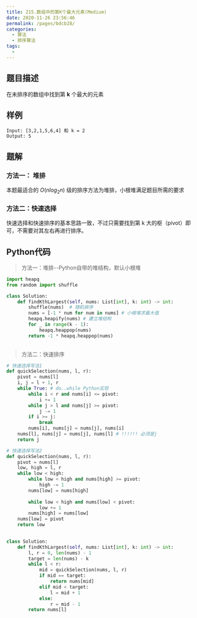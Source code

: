 ```yaml
---
title: 215.数组中的第K个最大元素(Medium)
date: 2020-11-26 23:56:46
permalink: /pages/bdcb28/
categories: 
  - 算法
  - 排序算法
tags: 
  - 
---
```


## 题目描述

在未排序的数组中找到第 **k** 个最大的元素

## 样例

```
Input: [3,2,1,5,6,4] 和 k = 2
Output: 5
```

## 题解

### 方法一： 堆排

本题最适合的 $O(nlog_2n)$ 级的排序方法为堆排，小根堆满足题目所需的要求

### 方法二：快速选择

快速选择和快速排序的基本思路一致，不过只需要找到第 k 大的枢（pivot）即可，不需要对其左右再进行排序。

## Python代码

> 方法一：堆排--Python自带的堆结构，默认小根堆

```python
import heapq
from random import shuffle

class Solution:
    def findKthLargest(self, nums: List[int], k: int) -> int:
        shuffle(nums)  # 随机排序
        nums = [-1 * num for num in nums] # 小根堆求最大值
        heapq.heapify(nums) # 建立堆结构
        for _ in range(k - 1):
            heapq.heappop(nums)
        return -1 * heapq.heappop(nums)
        
```



> 方法二：快速排序

```python
# 快速选择写法1
def quickSelection(nums, l, r):
    pivot = nums[l]
    i, j = l + 1, r 
    while True: # do..while Python实现
        while i < r and nums[i] <= pivot:
            i += 1
        while j > l and nums[j] >= pivot:
            j -= 1
        if i >= j:
            break
        nums[i], nums[j] = nums[j], nums[i]
    nums[l], nums[j] = nums[j], nums[l] # !!!!!! 必须是j
    return j

# 快速选择写法2
def quickSelection(nums, l, r):
    pivot = nums[l]
    low, high = l, r
    while low < high:
        while low < high and nums[high] >= pivot:
            high -= 1
        nums[low] = nums[high]
        
        while low < high and nums[low] < pivot:
            low += 1
        nums[high] = nums[low]
    nums[low] = pivot
    return low 
  

class Solution:
    def findKthLargest(self, nums: List[int], k: int) -> int:
        l, r = 0, len(nums) - 1
        target = len(nums) - k
        while l < r:
            mid = quickSelection(nums, l, r)
            if mid == target:
                return nums[mid]
            elif mid < target:
                l = mid + 1
            else:
                r = mid - 1
        return nums[l]
```

